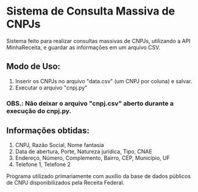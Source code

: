 # Sistema de Consulta Massiva de CNPJs

Sistema feito para realizar consultas massivas de CNPJs, utilizando a API MinhaReceita, e guardar as informações em um arquivo CSV.

## Modo de Uso: 

1. Inserir os CNPJs no arquivo "data.csv" (um CNPJ por coluna) e salvar.
2. Executar o arquivo "cnpj.py"

### OBS.: Não deixar o arquivo "cnpj.csv" aberto durante a execução do cnpj.py.

## Informações obtidas:

1. CNPJ, Razão Social, Nome fantasia
2. Data de abertura, Porte, Natureza jurídica, Tipo, CNAE
3. Endereço, Número, Complemento, Bairro, CEP, Município, UF
4. Telefone 1, Telefone 2

Programa utilizado primariamente com auxílio da base de dados públicos de CNPJ disponibilizados pela Receita Federal.
